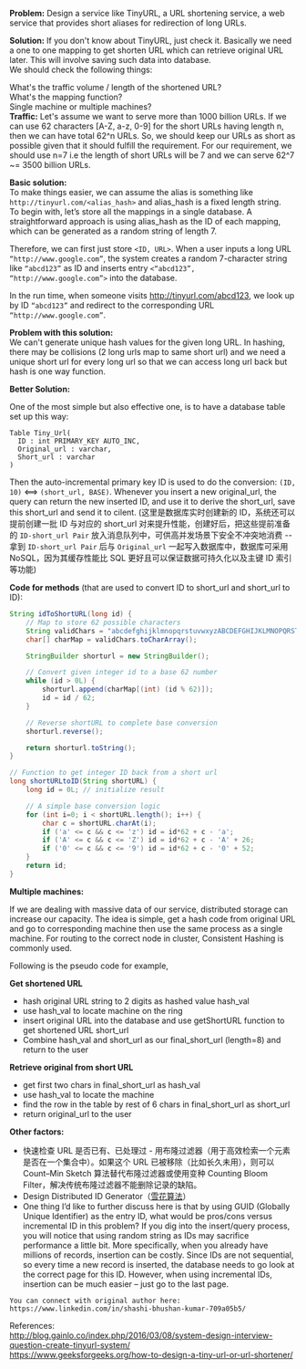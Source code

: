 **Problem:** Design a service like TinyURL, a URL shortening service, a web service that provides short aliases for redirection of long URLs.  
  
**Solution:** If you don't know about TinyURL, just check it. Basically we need a one to one mapping to get shorten URL which can retrieve original URL later. This will involve saving such data into database.  
We should check the following things:  
  
What's the traffic volume / length of the shortened URL?  
What's the mapping function?  
Single machine or multiple machines?  
**Traffic:** Let's assume we want to serve more than 1000 billion URLs. If we can use 62 characters [A-Z, a-z, 0-9] for the short URLs having length n, then we can have total 62^n URLs. So, we should keep our URLs as short as possible given that it should fulfill the requirement. For our requirement, we should use n=7 i.e the length of short URLs will be 7 and we can serve 62^7 ~= 3500 billion URLs.  
  
**Basic solution:**  
To make things easier, we can assume the alias is something like `http://tinyurl.com/<alias_hash>` and alias_hash is a fixed length string.  
To begin with, let’s store all the mappings in a single database. A straightforward approach is using alias_hash as the ID of each mapping, which can be generated as a random string of length 7.  
  
Therefore, we can first just store `<ID, URL>`. When a user inputs a long URL `“http://www.google.com”`, the system creates a random 7-character string like `“abcd123”` as ID and inserts entry `<“abcd123”, “http://www.google.com”>` into the database.  
  
In the run time, when someone visits http://tinyurl.com/abcd123, we look up by ID `“abcd123”` and redirect to the corresponding URL `“http://www.google.com”`.  
  
**Problem with this solution:**  
We can't generate unique hash values for the given long URL. In hashing, there may be collisions (2 long urls map to same short url) and we need a unique short url for every long url so that we can access long url back but hash is one way function.  
  
**Better Solution:**  
  
One of the most simple but also effective one, is to have a database table set up this way:  
```
Table Tiny_Url(  
  ID : int PRIMARY_KEY AUTO_INC,  
  Original_url : varchar,  
  Short_url : varchar  
)
```  
Then the auto-incremental primary key ID is used to do the conversion: `(ID, 10)` <==> `(short_url, BASE)`. Whenever you insert a new original_url, the query can return the new inserted ID, and use it to derive the short_url, save this short_url and send it to cilent. (这里是数据库实时创建新的 ID，系统还可以提前创建一批 ID 与对应的 short_url 对来提升性能，创建好后，把这些提前准备的 `ID-short_url Pair` 放入消息队列中，可供高并发场景下安全不冲突地消费 -- 拿到 `ID-short_url Pair` 后与 `Original_url` 一起写入数据库中，数据库可采用 NoSQL，因为其缓存性能比 SQL 更好且可以保证数据可持久化以及主键 ID 索引等功能)  
  
**Code for methods** (that are used to convert ID to short_url and short_url to ID):  
```java
String idToShortURL(long id) {
    // Map to store 62 possible characters
    String validChars = "abcdefghijklmnopqrstuvwxyzABCDEFGHIJKLMNOPQRSTUVWXYZ0123456789";
    char[] charMap = validChars.toCharArray();

    StringBuilder shorturl = new StringBuilder();

    // Convert given integer id to a base 62 number
    while (id > 0L) {
        shorturl.append(charMap[(int) (id % 62)]);
        id = id / 62;
    }

    // Reverse shortURL to complete base conversion
    shorturl.reverse();

    return shorturl.toString();
}

// Function to get integer ID back from a short url
long shortURLtoID(String shortURL) {
    long id = 0L; // initialize result

    // A simple base conversion logic
    for (int i=0; i < shortURL.length(); i++) {
        char c = shortURL.charAt(i);
        if ('a' <= c && c <= 'z') id = id*62 + c - 'a';
        if ('A' <= c && c <= 'Z') id = id*62 + c - 'A' + 26;
        if ('0' <= c && c <= '9') id = id*62 + c - '0' + 52;
    }
    return id;
}
```
  
**Multiple machines:**  
  
If we are dealing with massive data of our service, distributed storage can increase our capacity. The idea is simple, get a hash code from original URL and go to corresponding machine then use the same process as a single machine. For routing to the correct node in cluster, Consistent Hashing is commonly used.  
  
Following is the pseudo code for example,  
  
**Get shortened URL**  
  
* hash original URL string to 2 digits as hashed value hash_val
* use hash_val to locate machine on the ring
* insert original URL into the database and use getShortURL function to get shortened URL short_url
* Combine hash_val and short_url as our final_short_url (length=8) and return to the user  
  
**Retrieve original from short URL**  
  
* get first two chars in final_short_url as hash_val
* use hash_val to locate the machine
* find the row in the table by rest of 6 chars in final_short_url as short_url
* return original_url to the user  
  
**Other factors:**  
  
* 快速检查 URL 是否已有、已处理过 - 用布隆过滤器（用于高效检索一个元素是否在一个集合中）。如果这个 URL 已被移除（比如长久未用），则可以 Count–Min Sketch 算法替代布隆过滤器或使用变种 Counting Bloom Filter，解决传统布隆过滤器不能删除记录的缺陷。
* Design Distributed ID Generator（[雪花算法](https://zh.wikipedia.org/wiki/%E9%9B%AA%E8%8A%B1%E7%AE%97%E6%B3%95)）
* One thing I’d like to further discuss here is that by using GUID (Globally Unique Identifier) as the entry ID, what would be pros/cons versus incremental ID in this problem? If you dig into the insert/query process, you will notice that using random string as IDs may sacrifice performance a little bit. More specifically, when you already have millions of records, insertion can be costly. Since IDs are not sequential, so every time a new record is inserted, the database needs to go look at the correct page for this ID. However, when using incremental IDs, insertion can be much easier – just go to the last page.  
  
```
You can connect with original author here: https://www.linkedin.com/in/shashi-bhushan-kumar-709a05b5/
```  
References:  
http://blog.gainlo.co/index.php/2016/03/08/system-design-interview-question-create-tinyurl-system/  
https://www.geeksforgeeks.org/how-to-design-a-tiny-url-or-url-shortener/  